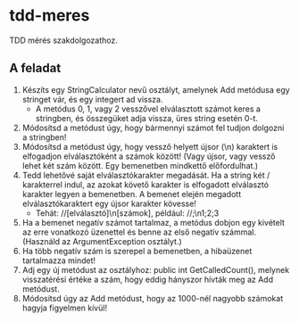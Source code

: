 # tdd-meres
TDD mérés szakdolgozathoz.

## A feladat
 1. Készíts egy StringCalculator nevű osztályt, amelynek Add metódusa egy stringet vár, és egy integert ad vissza. 
    - A metódus 0, 1, vagy 2 vesszővel elválasztott számot keres a stringben, és összegüket adja vissza, üres string esetén 0-t.
2. Módosítsd a metódust úgy, hogy bármennyi számot fel tudjon dolgozni a stringben!
3. Módosítsd a metódust úgy, hogy vessző helyett újsor (\n) karaktert is elfogadjon elválasztóként a számok között! (Vagy újsor, vagy vessző lehet két szám között. Egy bemenetben mindkettő előfordulhat.) 
4. Tedd lehetővé saját elválasztókarakter megadását. Ha a string két / karakterrel indul, az azokat követő karakter is elfogadott elválasztó karakter legyen a bemenetben. A bemenet elején megadott elválasztókaraktert egy újsor karakter kövesse! 
    - Tehát: //[elválasztó]\n[számok], például: //;\n1;2;3 
5. Ha a bemenet negatív számot tartalmaz, a metódus dobjon egy kivételt az erre vonatkozó üzenettel és benne az első negatív számmal. (Használd az ArgumentException osztályt.)
6. Ha több negatív szám is szerepel a bemenetben, a hibaüzenet tartalmazza mindet!
7. Adj egy új metódust az osztályhoz: public int GetCalledCount(), melynek visszatérési értéke a szám, hogy eddig hányszor hívták meg az Add metódust.
8. Módosítsd úgy az Add metódust, hogy az 1000-nél nagyobb számokat hagyja figyelmen kívül!
